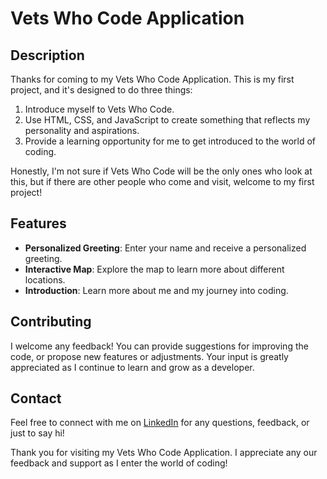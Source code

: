 # Vets Who Code Application

## Description
Thanks for coming to my Vets Who Code Application. This is my first project, and it's designed to do three things:
1. Introduce myself to Vets Who Code.
2. Use HTML, CSS, and JavaScript to create something that reflects my personality and aspirations.
3. Provide a learning opportunity for me to get introduced to the world of coding.

Honestly, I'm not sure if Vets Who Code will be the only ones who look at this, but if there are other people who come and visit, welcome to my first project!

## Features
- **Personalized Greeting**: Enter your name and receive a personalized greeting.
- **Interactive Map**: Explore the map to learn more about different locations.
- **Introduction**: Learn more about me and my journey into coding.

## Contributing
I welcome any feedback! You can provide suggestions for improving the code, or propose new features or adjustments. Your input is greatly appreciated as I continue to learn and grow as a developer.

## Contact
Feel free to connect with me on [LinkedIn](https://www.linkedin.com) for any questions, feedback, or just to say hi!

Thank you for visiting my Vets Who Code Application. I appreciate any our feedback and support as I enter the world of coding!
